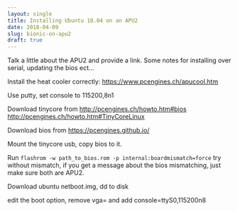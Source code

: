 ```yaml
---
layout: single
title: Installing Ubuntu 18.04 on an APU2
date: 2018-04-09
slug: bionic-on-apu2
draft: true
---
```


Talk a little about the APU2 and provide a link. Some notes for installing over
serial, updating the bios ect...

Install the heat cooler correctly: https://www.pcengines.ch/apucool.htm

Use putty, set console to 115200,8n1

Download tinycore from http://pcengines.ch/howto.htm#bios http://pcengines.ch/howto.htm#TinyCoreLinux

Download bios from https://pcengines.github.io/

Mount the tinycore usb, copy bios to it.

Run `flashrom -w path_to_bios.rom -p internal:boardmismatch=force`
try without mismatch, if you get a message about the bios mismatching, just make
sure both are APU2.

Download ubuntu netboot.img, dd to disk

edit the boot option, remove vga= and add console=ttyS0,115200n8
